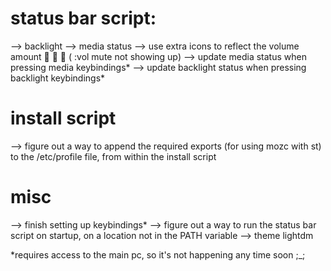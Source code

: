 # status bar script:
--> backlight
--> media status
--> use extra icons to reflect the volume amount      (  :vol mute not showing up)
--> update media status when pressing media keybindings*
--> update backlight status when pressing backlight keybindings*

# install script
--> figure out a way to append the required exports (for using mozc with st) to the /etc/profile file, from within the install script

# misc
--> finish setting up keybindings*
--> figure out a way to run the status bar script on startup, on a location not in the PATH variable
--> theme lightdm

*requires access to the main pc, so it's not happening any time soon ;_;
